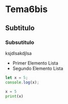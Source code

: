 # Tema6bis
## Subtitulo    
### Subsutitulo
ksjdlsakdjlsa
* Primer Elemento Lista
* Segundo Elemento Lista

```js
let x = 5;
console.log(x);
```

```python
x = 5
print(x)
```
  